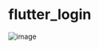 # flutter_login
![image](https://github.com/sakchaisrim/flutter_login/assets/45826964/77451e64-34b9-4cc0-96fd-ac5a3319b5bf)


